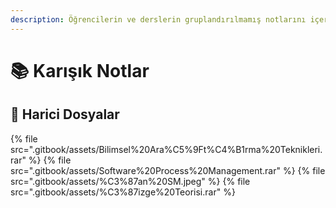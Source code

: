 ```yaml
---
description: Öğrencilerin ve derslerin gruplandırılmamış notlarını içerir 📚 (yani karışık kuruşuk 🥴)
---
```


# 📚 Karışık Notlar

<!--Index-->

## 📂 Harici Dosyalar

{% file src=".gitbook/assets/Bilimsel%20Ara%C5%9Ft%C4%B1rma%20Teknikleri.rar" %}
{% file src=".gitbook/assets/Software%20Process%20Management.rar" %}
{% file src=".gitbook/assets/%C3%87an%20SM.jpeg" %}
{% file src=".gitbook/assets/%C3%87izge%20Teorisi.rar" %}

<!--Index-->

